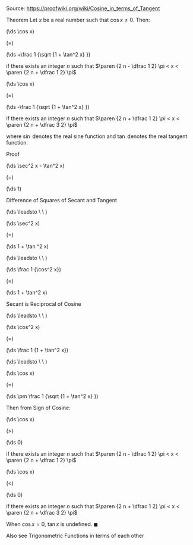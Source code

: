 # 

Source: https://proofwiki.org/wiki/Cosine_in_terms_of_Tangent

Theorem
Let $x$ be a real number such that $\cos x \ne 0$.
Then:














\(\ds \cos x\)

\(=\)







\(\ds +\frac 1 {\sqrt {1 + \tan^2 x} }\)





if there exists an integer $n$ such that $\paren {2 n - \dfrac 1 2} \pi < x < \paren {2 n + \dfrac 1 2} \pi$














\(\ds \cos x\)

\(=\)







\(\ds -\frac 1 {\sqrt {1 + \tan^2 x} }\)





if there exists an integer $n$ such that $\paren {2 n + \dfrac 1 2} \pi < x < \paren {2 n + \dfrac 3 2} \pi$



where $\sin$ denotes the real sine function and $\tan$ denotes the real tangent function.


Proof













\(\ds \sec^2 x - \tan^2 x\)

\(=\)







\(\ds 1\)





Difference of Squares of Secant and Tangent








\(\ds \leadsto \ \ \)





\(\ds \sec^2 x\)

\(=\)







\(\ds 1 + \tan ^2 x\)














\(\ds \leadsto \ \ \)





\(\ds \frac 1 {\cos^2 x}\)

\(=\)







\(\ds 1 + \tan^2 x\)





Secant is Reciprocal of Cosine








\(\ds \leadsto \ \ \)





\(\ds \cos^2 x\)

\(=\)







\(\ds \frac 1 {1 + \tan^2 x}\)














\(\ds \leadsto \ \ \)





\(\ds \cos x\)

\(=\)







\(\ds \pm \frac 1 {\sqrt {1 + \tan^2 x} }\)










Then from Sign of Cosine:














\(\ds \cos x\)

\(>\)







\(\ds 0\)





if there exists an integer $n$ such that $\paren {2 n - \dfrac 1 2} \pi < x < \paren {2 n + \dfrac 1 2} \pi$














\(\ds \cos x\)

\(<\)







\(\ds 0\)





if there exists an integer $n$ such that $\paren {2 n + \dfrac 1 2} \pi < x < \paren {2 n + \dfrac 3 2} \pi$




When $\cos x = 0$, $\tan x$ is undefined.
$\blacksquare$


Also see
Trigonometric Functions in terms of each other




